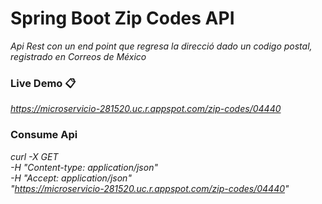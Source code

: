 # Spring Boot Zip Codes API

_Api Rest con un end point que regresa la direcci&oacute; dado un codigo postal, registrado en Correos de M&eacute;xico_


### Live Demo 📋

_https://microservicio-281520.uc.r.appspot.com/zip-codes/04440_


### Consume Api

_curl -X GET \
  -H "Content-type: application/json" \
  -H "Accept: application/json" \
  "https://microservicio-281520.uc.r.appspot.com/zip-codes/04440"_